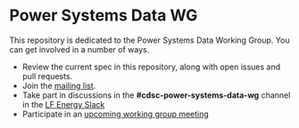 # Power Systems Data WG

This repository is dedicated to the Power Systems Data Working Group. You can get involved in a number of ways.

- Review the current spec in this repository, along with open issues and pull requests.
- Join the [mailing list](https://lists.lfenergy.org/g/cdsc-power-systems-data-wg).
- Take part in discussions in the **#cdsc-power-systems-data-wg** channel in the [LF Energy Slack](https://slack.lfenergy.org)
- Participate in an [upcoming working group meeting](https://lists.lfenergy.org/g/cdsc-power-systems-data-wg/calendar)

